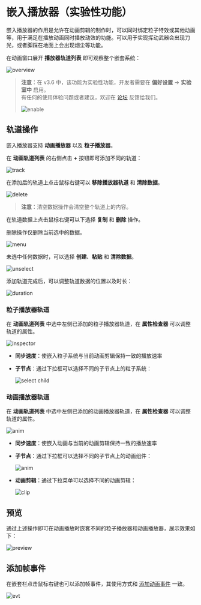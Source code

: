 # 嵌入播放器（实验性功能）

嵌入播放器的作用是允许在动画剪辑的制作时，可以同时绑定粒子特效或其他动画等，用于满足在播放动画同时播放动效的功能。可以用于实现挥动武器会出现刀光，或者脚踩在地面上会出现烟尘等功能。

在动画窗口展开 **播放器轨道列表** 即可观察整个嵌套系统：

![overview](./embeded/embeded-overview.png)

> **注意**：在 v3.6 中，该功能为实验性功能，开发者需要在 **偏好设置** -> **实验室中** 启用。<br>
> 有任何的使用体验问题或者建议，欢迎在 [论坛](https://forum.cocos.org/t/topic/137740) 反馈给我们。
> 
> ![enable](embeded/enable.png)

## 轨道操作

嵌入播放器支持 **动画播放器** 以及 **粒子播放器**。

在 **动画轨道列表** 的右侧点击 **+** 按钮即可添加不同的轨道：

![track](embeded/add-track.png)

在添加后的轨道上点击鼠标右键可以 **移除播放器轨道** 和 **清除数据**。

![delete](embeded/clear-data.png)

> **注意**：清空数据操作会清空整个轨道上的内容。

在轨道数据上点击鼠标右键可以下选择 **复制** 和 **删除** 操作。

删除操作仅删除当前选中的数据。

![menu](embeded/track-data-menu.png)

未选中任何数据时，可以选择 **创建**、**粘贴** 和 **清除数据**。

![unselect](embeded/unselect.png)

添加轨道完成后，可以调整轨道数据的位置以及时长：

![duration](embeded/track-adjust.gif)

### 粒子播放器轨道

在 **动画轨道列表** 中选中左侧已添加的粒子播放器轨道，在 **属性检查器** 可以调整轨道的属性。

![inspector](embeded/particle-inspector.png)

- **同步速度**：使嵌入粒子系统与当前动画剪辑保持一致的播放速率
- **子节点**：通过下拉框可以选择不同的子节点上的粒子系统：

    ![select child](embeded/inspector-select-child.png)

### 动画播放器轨道

在 **动画轨道列表** 中选中左侧已添加的动画播放器轨道，在 **属性检查器** 可以调整轨道的属性。

![anim](embeded/inspector-select-anim.png)

- **同步速度**：使嵌入动画与当前的动画剪辑保持一致的播放速率
- **子节点**：通过下拉框可以选择不同的子节点上的动画组件：

    ![anim](embeded/inspector-select-child-anim.png)

- **动画剪辑**：通过下拉菜单可以选择不同的动画剪辑：

    ![clip](embeded/inspector-select-clip.png)

## 预览

通过上述操作即可在动画播放时嵌套不同的粒子播放器和动画播放器，展示效果如下：

![preview](embeded/preview.gif)

## 添加帧事件

在嵌套栏点击鼠标右键也可以添加帧事件，其使用方式和 [添加动画事件](animation-event.md) 一致。

![evt](embeded/add-keyframe-event.png)
